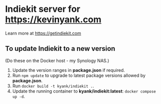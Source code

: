 # Indiekit server for https://kevinyank.com

Learn more at <https://getindiekit.com>

## To update Indiekit to a new version

(Do these on the Docker host - my Synology NAS.)

1. Update the version ranges in **package.json** if required.
2. Run `npm update` to upgrade to latest package versions allowed by **package.json**.
3. Run `docker build -t kyank/indiekit .`.
4. Update the running container to **kyank/indiekit:latest**: `docker compose up -d`.
